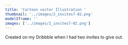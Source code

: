 ```yaml
---
title: 'Cartoon vector Illustration '
thumbnail: '../images/2_invites7-02.png'
modelIframe: ''
images: ['../images/2_invites7-02.png']
---
```


Created on my Dribbble when I had two invites to give out.
